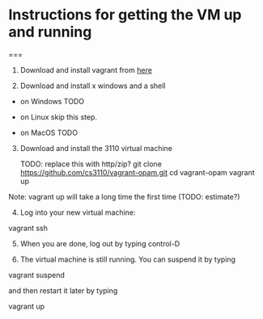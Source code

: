 # Instructions for getting the VM up and running

===

1. Download and install vagrant from [here](http://www.vagrantup.com/downloads.htmlli)

2. Download and install x windows and a shell

  - on Windows
      TODO

  - on Linux
      skip this step.

  - on MacOS
      TODO

3. Download and install the 3110 virtual machine

   TODO: replace this with http/zip?
git clone https://github.com/cs3110/vagrant-opam.git
cd vagrant-opam
vagrant up

Note: vagrant up will take a long time the first time (TODO: estimate?)

4. Log into your new virtual machine:

vagrant ssh

5. When you are done, log out by typing control-D

6. The virtual machine is still running.  You can suspend it by typing

vagrant suspend

and then restart it later by typing

vagrant up
